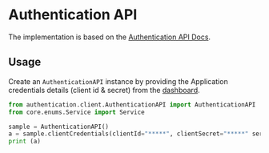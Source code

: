 # Authentication API

The implementation is based on the [Authentication API Docs](https://developers.reloadly.com/#authentication-api).

## Usage

Create an `AuthenticationAPI` instance by providing the Application credentials details (client id & secret) from
the [dashboard](https://www.reloadly.com/developers/api-settings).

```python
from authentication.client.AuthenticationAPI import AuthenticationAPI
from core.enums.Service import Service

sample = AuthenticationAPI()
a = sample.clientCredentials(clientId="*****", clientSecret="*****" service=Service.AIRTIME_SANDBOX).getAccessToken(Service.AIRTIME_SANDBOX)
print (a)
```
